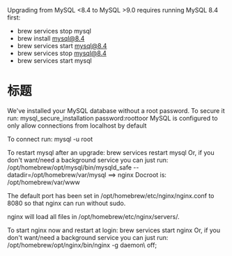 
Upgrading from MySQL <8.4 to MySQL >9.0 requires running MySQL 8.4 first:
 - brew services stop mysql
 - brew install mysql@8.4
 - brew services start mysql@8.4
 - brew services stop mysql@8.4
 - brew services start mysql
  
# 标题

We've installed your MySQL database without a root password. To secure it run:
    mysql_secure_installation
password:roottoor
MySQL is configured to only allow connections from localhost by default

To connect run:
    mysql -u root

To restart mysql after an upgrade:
  brew services restart mysql
Or, if you don't want/need a background service you can just run:
  /opt/homebrew/opt/mysql/bin/mysqld_safe --datadir\=/opt/homebrew/var/mysql
==> nginx
Docroot is: /opt/homebrew/var/www

The default port has been set in /opt/homebrew/etc/nginx/nginx.conf to 8080 so that
nginx can run without sudo.

nginx will load all files in /opt/homebrew/etc/nginx/servers/.

To start nginx now and restart at login:
  brew services start nginx
Or, if you don't want/need a background service you can just run:
  /opt/homebrew/opt/nginx/bin/nginx -g daemon\ off\;